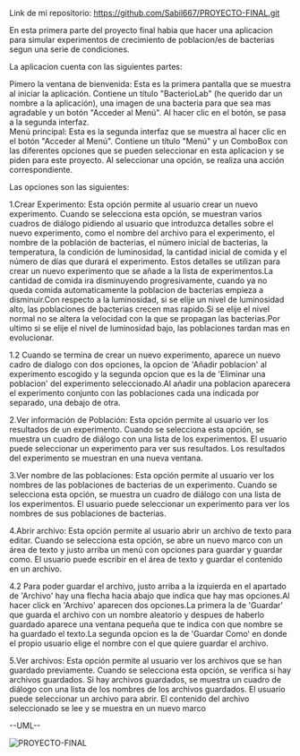 Link de mi repositorio: https://github.com/Sabil667/PROYECTO-FINAL.git

En esta primera parte del proyecto final habia que hacer una aplicacion para simular experimentos de crecimiento de poblacion/es de bacterias segun una serie de condiciones.

La aplicacion cuenta con las siguientes partes:

Pimero la ventana de bienvenida: Esta es la primera pantalla que se muestra al iniciar la aplicación. Contiene un título "BacterioLab" (he querido dar un nombre a la aplicación), una imagen de una bacteria para que sea mas agradable y un botón "Acceder al Menú". Al hacer clic en el botón, se pasa a la segunda interfaz.  
Menú principal: Esta es la segunda interfaz que se muestra al hacer clic en el botón "Acceder al Menú". Contiene un título "Menú" y un ComboBox con las diferentes opciones que se pueden seleccionar en esta aplicacion y se piden para este proyecto. Al seleccionar una opción, se realiza una acción correspondiente.

Las opciones son las siguientes:

1.Crear Experimento: Esta opción permite al usuario crear un nuevo experimento. Cuando se selecciona esta opción, se muestran varios cuadros de diálogo pidiendo al usuario que introduzca detalles sobre el nuevo experimento, como el nombre del archivo para el experimento, el nombre de la población de bacterias, el número inicial de bacterias, la temperatura, la condición de luminosidad, la cantidad inicial de comida y el número de días que durará el experimento. Estos detalles se utilizan para crear un nuevo experimento que se añade a la lista de experimentos.La cantidad de comida ira disminuyendo progresivamente, cuando ya no queda comida automaticamente la poblacion de bacterias empieza a disminuir.Con respecto a la luminosidad, si se elije un nivel de luminosidad alto, las poblaciones de bacterias crecen mas rapido.Si se elije el nivel normal no se altera la velocidad con la que se propagan las bacterias.Por ultimo si se elije el nivel de luminosidad bajo, las poblaciones tardan mas en evolucionar.

 1.2 Cuando se termina de crear un nuevo experimento, aparece un nuevo cadro de dialogo con dos opciones, la opcion de 'Añadir poblacion' al experimento escogido y la segunda opcion que es la de 'Eliminar una poblacion' del experimento seleccionado.Al añadir una poblacion aparecera el experimento conjunto con las poblaciones cada una indicada por separado, una debajo de otra.
    

2.Ver información de Población: Esta opción permite al usuario ver los resultados de un experimento. Cuando se selecciona esta opción, se muestra un cuadro de diálogo con una lista de los experimentos. El usuario puede seleccionar un experimento para ver sus resultados. Los resultados del experimento se muestran en una nueva ventana.  

3.Ver nombre de las poblaciones: Esta opción permite al usuario ver los nombres de las poblaciones de bacterias de un experimento. Cuando se selecciona esta opción, se muestra un cuadro de diálogo con una lista de los experimentos. El usuario puede seleccionar un experimento para ver los nombres de sus poblaciones de bacterias.  

4.Abrir archivo: Esta opción permite al usuario abrir un archivo de texto para editar. Cuando se selecciona esta opción, se abre un nuevo marco con un área de texto y justo arriba un menú con opciones para guardar y guardar como. El usuario puede escribir en el área de texto y guardar el contenido en un archivo.

4.2 Para poder guardar el archivo, justo arriba a la izquierda en el apartado de 'Archivo' hay una flecha hacia abajo que indica que hay mas opciones.Al hacer click en 'Archivo' aparecen dos opciones.La primera la de 'Guardar' que guarda el archivo con un nombre aleatorio y despues de haberlo guardado aparece una ventana pequeña que te indica con que nombre se ha guardado el texto.La segunda opcion es la de 'Guardar Como' en donde el propio usuario elige el nombre con el que quiere guardar el archivo.

5.Ver archivos: Esta opción permite al usuario ver los archivos que se han guardado previamente. Cuando se selecciona esta opción, se verifica si hay archivos guardados. Si hay archivos guardados, se muestra un cuadro de diálogo con una lista de los nombres de los archivos guardados. El usuario puede seleccionar un archivo para abrir. El contenido del archivo seleccionado se lee y se muestra en un nuevo marco



--UML--


![PROYECTO-FINAL](https://github.com/Sabil667/PROYECTO-FINAL/assets/146822066/255fbf4a-e6a3-4bca-af6e-4a7a44bd1dc7)
